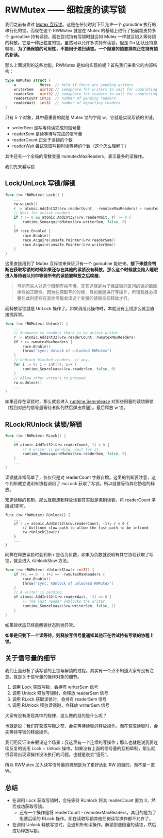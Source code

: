 # RWMutex —— 细粒度的读写锁

我们之前有讲过 [Mutex 互斥锁](https://github.com/MarsonShine/GolangStudy/blob/master/docs/runtime/mutex.md)。这是在任何时刻下只允许一个 goroutine 执行的串行化的锁。而现在这个 RWMutex 就是在 Mutex 的基础上进行了拓展能支持多个 goroutine 持有读锁，而在尝试持有写锁时就会如 Mutex 一样就会陷入等待锁的释放。它是一种细粒度的锁。虽然可以允许多次持有读锁，但是 Go 团队还特意嘱咐，**为了确保锁的可用性，不能用于递归读锁。一个阻塞的锁要排除正在持有锁的新读。**

那么上面说到的这些功能，RWMutex 是如何实现的呢？首先我们来看它的内部结构：

```go
type RWMutex struct {
	w           Mutex  // held if there are pending writers
	writerSem   uint32 // semaphore for writers to wait for completing readers
	readerSem   uint32 // semaphore for readers to wait for completing writers
	readerCount int32  // number of pending readers
	readerWait  int32  // number of departing readers
}
```

只有 5 个对象，其中最重要的就是 Mutex 锁的字段 w，它就是实现写锁的关键。

- writerSem 是写等待读完成的信号量
- readerSem 是读等待写完成的信号量
- readerCount 正处于读锁的个数
- readerWait 尝试获取写锁时读等待的个数（这个怎么理解？）

其中还有一个全局的常数变量 rwmutexMaxReaders，表示最多的读操作。

我们先来看写锁

## Lock/UnLock 写锁/解锁

```go
func (rw *RWMutex) Lock() {
	...
	rw.w.Lock()
	r := atomic.AddInt32(&rw.readerCount, -rwmutexMaxReaders) + rwmutexMaxReaders
	// Wait for active readers.
	if r != 0 && atomic.AddInt32(&rw.readerWait, r) != 0 {
		runtime_SemacquireMutex(&rw.writerSem, false, 0)
	}
	if race.Enabled {
		race.Enable()
		race.Acquire(unsafe.Pointer(&rw.readerSem))
		race.Acquire(unsafe.Pointer(&rw.writerSem))
	}
}
```

这里直接用到了 Mutex 互斥锁来保证只有一个 goroutine 能进来。**接下来就会判断在获取写锁的时候如果还存在其他的读锁没有释放，那么这个时候就会陷入睡眠进入等待者队列中等待所有的读锁被释放之后唤醒**。

> 可能有些人对这个限制有些不懂，其实这就是为了保证锁的区间的读的值顺序性的正确性。因为在获取写的时候，目的就是进行写操作，所谓我就必须要在此时还存在其他可能会读这个变量的读锁全部释放才行。

而释放写锁就是 UnLock 操作了。如果调用此操作时，本就没有上锁那么就会直接抛异常。

```go
func (rw *RWMutex) Unlock() {
	...
	// Announce to readers there is no active writer.
	r := atomic.AddInt32(&rw.readerCount, rwmutexMaxReaders)
	if r >= rwmutexMaxReaders {
		race.Enable()
		throw("sync: Unlock of unlocked RWMutex")
	}
	// Unblock blocked readers, if any.
	for i := 0; i < int(r); i++ {
		runtime_Semrelease(&rw.readerSem, false, 0)
	}
	// Allow other writers to proceed.
	rw.w.Unlock()
	...
}
```

如果还存在读锁时，那么就会进入 [runtime.Semrelease](https://github.com/MarsonShine/go/blob/aa4e0f528e1e018e2847decb549cfc5ac07ecf20/src/runtime/sema.go#L159) 对那些阻塞的读锁解锁（找到对应的信号量等待者队列然后弹出唤醒）。最后释放 w 锁。

## RLock/RUnlock 读锁/解锁

```go
func (rw *RWMutex) RLock() {
	...
	if atomic.AddInt32(&rw.readerCount, 1) < 0 {
		// A writer is pending, wait for it.
		runtime_SemacquireMutex(&rw.readerSem, false, 0)
	}
	...
}
```

读锁就非常简单了，仅仅只是对 readerCount 字段自增。这里的判断要注意，这个判断成立说明有协程调用了 rw.Lock 获取了写锁。所以就要等待其它协程的释放。

知道读锁的机制，那么就能想到释放读锁其实就是撤销读锁，将 readerCount 字段减1即可。

```
func (rw *RWMutex) RUnlock() {
	...
	if r := atomic.AddInt32(&rw.readerCount, -1); r < 0 {
		// Outlined slow-path to allow the fast-path to be inlined
		rw.rUnlockSlow(r)
	}
	...
}
```

同样在释放读锁时会判断 r 是否为负数，如果为负数就说明有其它协程获取了写锁，就会进入 rUnlockSlow 方法。

```go
func (rw *RWMutex) rUnlockSlow(r int32) {
	if r+1 == 0 || r+1 == -rwmutexMaxReaders {
		race.Enable()
		throw("sync: RUnlock of unlocked RWMutex")
	}
	// A writer is pending.
	if atomic.AddInt32(&rw.readerWait, -1) == 0 {
		// The last reader unblocks the writer.
		runtime_Semrelease(&rw.writerSem, false, 1)
	}
}
```

如果锁状态已经是解锁状态则抛异常。

**如果是只剩下一个读等待，则释放写信号量通知其他正在尝试持有写锁的协程上锁。**

## 关于信号量的细节

我们上面分析了读写锁的上锁与解锁的过程，其实有一个点不知道大家有没有注意。就是关于信号量的操作对象的细节。

1. 调用 Lock 获取写锁，会持有 writerSem 信号
2. 调用 Unlock 释放写锁时，会释放 readerSem 信号
3. 调用 RLock 获取读锁时，会持有 readerSem 信号
4. 调用 RUnlock 释放读锁时，会释放 writerSem 信号

大家有没有发现其中的规律，这么做的目的是什么呢？

也就是说：我们在获取写锁之前，会先等待读锁的释放操作。而在获取读锁时，会先等待写锁的释放操作。

我们用反证法来假设这个场景：我这里有一个连续的写操作；那么也就是说我要连续反复的调用 Lock + Unlock 操作。如果没有上面的信号量的互相牵制，那么就很容易出现读操作没法执行的问题，也就是说会”饿死“。

所以 RWMutex 加入读写信号量的机制是为了更好达到 RW 的目的，而不是一直 W。

## 总结

- 在调用 Lock 获取写锁时，会先等待 RUnlock 将其 readerCount 置为 0，然后成功获取写锁。
  - 还有一个操作是将 readerCount - rwmutexMaxReaders，其目的是为了阻塞后续的 RLock 操作。即在读取写锁其他任何读写操作都不允许了。
- 在调用 Unlock 释放写锁时，会通知所有读操作，解锁那些阻塞的读锁，然后成功释放写锁。

